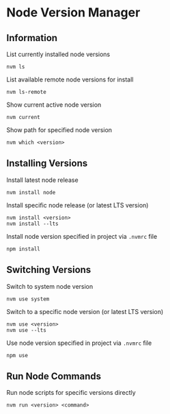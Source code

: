 # Node Version Manager

## Information

List currently installed node versions

    nvm ls

List available remote node versions for install

    nvm ls-remote

Show current active node version

    nvm current

Show path for specified node version

    nvm which <version>

## Installing Versions

Install latest node release

    nvm install node

Install specific node release (or latest LTS version)

    nvm install <version>
    nvm install --lts

Install node version specified in project via `.nvmrc` file

    npm install

## Switching Versions

Switch to system node version

    nvm use system

Switch to a specific node version (or latest LTS version)

    nvm use <version>
    nvm use --lts

Use node version specified in project via `.nvmrc` file

    npm use

## Run Node Commands

Run node scripts for specific versions directly

    nvm run <version> <command>
